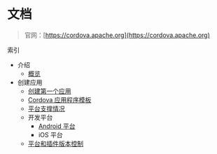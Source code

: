 # 文档

>官网：[https://cordova.apache.org](https://cordova.apache.org)

索引

* 介绍
  * [概览](./overview.md)
* 创建应用
  * [创建第一个应用](./first-app.md)
  * [Cordova 应用程序模板](./template.md)
  * [平台支撑情况](./support.md)
  * 开发平台
    * [Android 平台](./platforms/android.md)
    * iOS 平台
  * [平台和插件版本控制](./versioning.md)